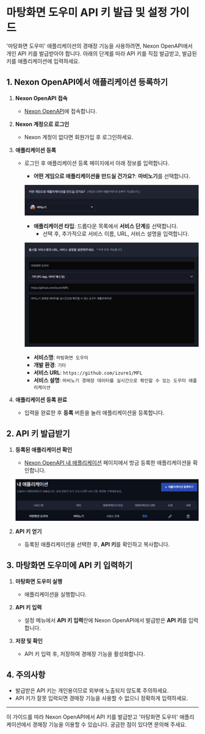 # 마탕화면 도우미 API 키 발급 및 설정 가이드

'마탕화면 도우미' 애플리케이션의 경매장 기능을 사용하려면, Nexon OpenAPI에서 개인 API 키를 발급받아야 합니다. 아래의 단계를 따라 API 키를 직접 발급받고, 발급된 키를 애플리케이션에 입력하세요.

## 1. Nexon OpenAPI에서 애플리케이션 등록하기

1. **Nexon OpenAPI 접속**
   - [Nexon OpenAPI](https://openapi.nexon.com/ko/my-application/create-app/)에 접속합니다.

2. **Nexon 계정으로 로그인**
   - Nexon 계정이 없다면 회원가입 후 로그인하세요.

3. **애플리케이션 등록**
   - 로그인 후 애플리케이션 등록 페이지에서 아래 정보를 입력합니다.
   
     - **어떤 게임으로 애플리케이션을 만드실 건가요?**: **마비노기**를 선택합니다.

     ![게임 선택 화면](./images/select_game.png)

     - **애플리케이션 타입**: 드롭다운 목록에서 **서비스 단계**를 선택합니다.
       - 선택 후, 추가적으로 서비스 이름, URL, 서비스 설명을 입력합니다.

     ![서비스 단계 및 추가 입력란](./images/service_step.png)

       - **서비스명**: `마탕화면 도우미`
       - **개발 환경**: `기타`
       - **서비스 URL**: `https://github.com/izure1/MFL`
       - **서비스 설명**: `마비노기 경매장 데이터를 실시간으로 확인할 수 있는 도우미 애플리케이션`

4. **애플리케이션 등록 완료**
   - 입력을 완료한 후 **등록** 버튼을 눌러 애플리케이션을 등록합니다.

## 2. API 키 발급받기

1. **등록된 애플리케이션 확인**
   - [Nexon OpenAPI 내 애플리케이션](https://openapi.nexon.com/ko/my-application/) 페이지에서 방금 등록한 애플리케이션을 확인합니다.

   ![My Applications 페이지](./images/my_applications.png)

2. **API 키 얻기**
   - 등록된 애플리케이션을 선택한 후, **API 키**를 확인하고 복사합니다.

## 3. 마탕화면 도우미에 API 키 입력하기

1. **마탕화면 도우미 실행**
   - 애플리케이션을 실행합니다.

2. **API 키 입력**
   - 설정 메뉴에서 **API 키 입력**란에 Nexon OpenAPI에서 발급받은 **API 키**를 입력합니다.

3. **저장 및 확인**
   - API 키 입력 후, 저장하여 경매장 기능을 활성화합니다.

## 4. 주의사항

- 발급받은 API 키는 개인용이므로 외부에 노출되지 않도록 주의하세요.
- API 키가 잘못 입력되면 경매장 기능을 사용할 수 없으니 정확하게 입력하세요.

---

이 가이드를 따라 Nexon OpenAPI에서 API 키를 발급받고 '마탕화면 도우미' 애플리케이션에서 경매장 기능을 이용할 수 있습니다. 궁금한 점이 있다면 문의해 주세요.

